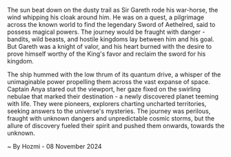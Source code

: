 
The sun beat down on the dusty trail as Sir Gareth rode his war-horse, the wind whipping his cloak around him. He was on a quest, a pilgrimage across the known world to find the legendary Sword of Aethelred, said to possess magical powers. The journey would be fraught with danger - bandits, wild beasts, and hostile kingdoms lay between him and his goal. But Gareth was a knight of valor, and his heart burned with the desire to prove himself worthy of the King's favor and reclaim the sword for his kingdom.

The ship hummed with the low thrum of its quantum drive, a whisper of the unimaginable power propelling them across the vast expanse of space. Captain Anya stared out the viewport, her gaze fixed on the swirling nebulae that marked their destination - a newly discovered planet teeming with life.  They were pioneers, explorers charting uncharted territories, seeking answers to the universe's mysteries.  The journey was perilous, fraught with unknown dangers and unpredictable cosmic storms, but the allure of discovery fueled their spirit and pushed them onwards, towards the unknown. 

~ By Hozmi - 08 November 2024

